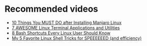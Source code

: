 # Recommended videos
- [10 Things You MUST DO after Installing Manjaro Linux](https://youtu.be/4eaCseoN1Rs)
- [7 AWESOME Linux Terminal Applications and Utilities](https://youtu.be/ZNNqkeeOdrk)
- [8 Bash Shortcuts Every Linux User Should Know](https://youtu.be/C-AQAJXdoS8)
- [My 5 Favorite Linux Shell Tricks for SPEEEEEED (and efficiency)](https://youtu.be/V8EUdia_kOE)